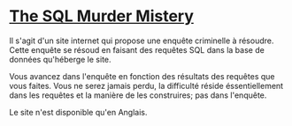 # [The SQL Murder Mistery](http://mystery.knightlab.com/)
Il s'agit d'un site internet qui propose une enquête criminelle à résoudre.
Cette enquête se résoud en faisant des requêtes SQL dans la base de données qu'héberge le site.

Vous avancez dans l'enquête en fonction des résultats des requêtes que vous faites.
Vous ne serez jamais perdu, la difficulté réside éssentiellement dans les requêtes et la manière de les construires; pas dans l'enquête.

Le site n'est disponible qu'en Anglais.
